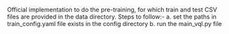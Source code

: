 Official implementation to do the pre-training, for which train and test CSV files are provided in the data directory.
Steps to follow:-
  a. set the paths in train_config.yaml file exists in the config directory
  b. run the main_vql.py file

